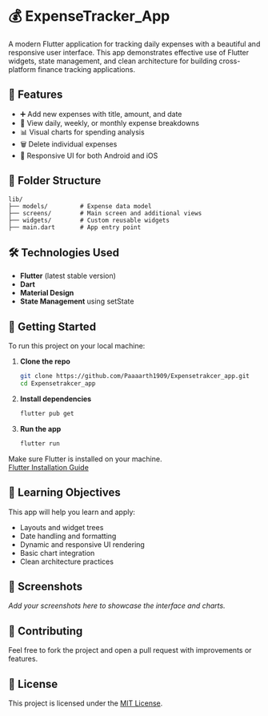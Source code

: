 # 💰 ExpenseTracker_App

A modern Flutter application for tracking daily expenses with a beautiful and responsive user interface. This app demonstrates effective use of Flutter widgets, state management, and clean architecture for building cross-platform finance tracking applications.

## 🚀 Features

- ➕ Add new expenses with title, amount, and date
- 📆 View daily, weekly, or monthly expense breakdowns
- 📊 Visual charts for spending analysis
- 🗑️ Delete individual expenses
- 📱 Responsive UI for both Android and iOS

## 📂 Folder Structure

```
lib/
├── models/         # Expense data model
├── screens/        # Main screen and additional views
├── widgets/        # Custom reusable widgets
├── main.dart       # App entry point
```

## 🛠️ Technologies Used

- **Flutter** (latest stable version)
- **Dart**
- **Material Design**
- **State Management** using setState

## 📲 Getting Started

To run this project on your local machine:

1. **Clone the repo**
   ```bash
   git clone https://github.com/Paaaarth1909/Expensetrakcer_app.git
   cd Expensetrakcer_app
   ```

2. **Install dependencies**
   ```bash
   flutter pub get
   ```

3. **Run the app**
   ```bash
   flutter run
   ```

Make sure Flutter is installed on your machine.  
[Flutter Installation Guide](https://flutter.dev/docs/get-started/install)

## 🎯 Learning Objectives

This app will help you learn and apply:

- Layouts and widget trees
- Date handling and formatting
- Dynamic and responsive UI rendering
- Basic chart integration
- Clean architecture practices

## 📸 Screenshots

_Add your screenshots here to showcase the interface and charts._

## 🤝 Contributing

Feel free to fork the project and open a pull request with improvements or features.

## 📃 License

This project is licensed under the [MIT License](LICENSE).
